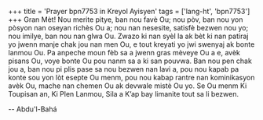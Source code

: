 +++
title = 'Prayer bpn7753 in Kreyol Ayisyen'
tags = ['lang-ht', 'bpn7753']
+++
Gran Mèt! Nou merite pitye, ban nou favè Ou; nou pòv, ban nou yon pòsyon nan oseyan richès Ou a; nou nan nesesite, satisfè bezwen nou yo; nou imilye, ban nou nan glwa Ou. Zwazo ki nan syèl la ak bèt ki nan patiraj yo jwenn manje chak jou nan men Ou, e tout kreyati yo jwi swenyaj ak bonte lanmou Ou. 
Pa anpeche moun fèb sa a jwenn gras mèveye Ou a e, avèk pisans Ou, voye bonte Ou pou nanm sa a ki san pouvwa.
Ban nou pen chak jou a, ban nou pi plis pase sa nou bezwen nan lavi a, pou nou kapab pa konte sou yon lòt esepte Ou menm, pou nou kabap rantre nan kominikasyon avèk Ou, mache nan chemen Ou ak devwale mistè Ou yo. Se Ou menm Ki Toupisan an, Ki Plen Lanmou, Sila a K’ap bay limanite tout sa li bezwen.

-- Abdu'l-Bahá
